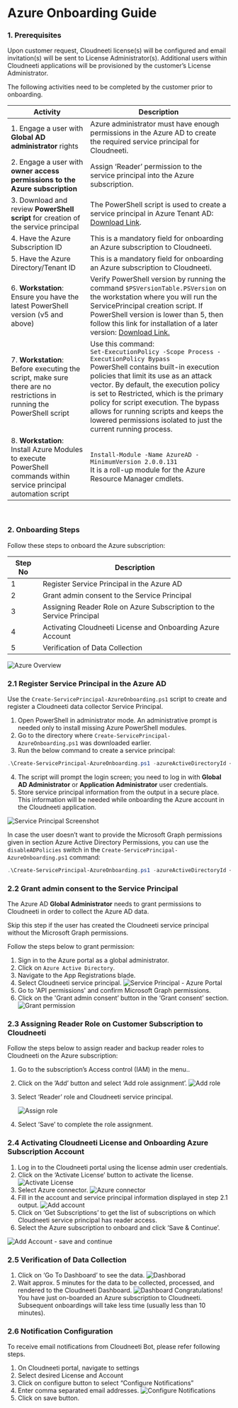 # Azure Onboarding Guide

### **1.	Prerequisites**
Upon customer request, Cloudneeti license(s) will be configured and email invitation(s) will be sent to License Administrator(s). Additional users within Cloudneeti applications will be provisioned by the customer’s License Administrator.

The following activities need to be completed by the customer prior to onboarding.


| Activity                                 | Description                              |
|------------------------------------------|------------------------------------------|
| 1. Engage a user with **Global AD administrator** rights  | Azure administrator must have enough permissions in the Azure AD to create the required service principal for Cloudneeti.  |
| 2. Engage a user with **owner access permissions to the Azure subscription** | Assign ‘Reader’ permission to the service principal into the Azure subscription. |
| 3. Download and review **PowerShell script** for creation of the service principal | The PowerShell script is used to create a service principal in Azure Tenant AD: [Download Link](https://github.com/Cloudneeti/docs_cloudneeti/blob/master/scripts/Create-ServicePrincipal-AzureOnboarding.ps1). |
| 4. Have the Azure Subscription ID        | This is a mandatory field for onboarding an Azure subscription to Cloudneeti. |
| 5. Have the Azure Directory/Tenant ID    | This is a mandatory field for onboarding an Azure subscription to Cloudneeti. |
| 6. **Workstation**: Ensure you have the latest PowerShell version (v5 and above)  | Verify PowerShell version by running the command `$PSVersionTable.PSVersion` on the workstation where you will run the ServicePrincipal creation script. If PowerShell version is lower than 5, then follow this link for installation of a later version: [Download Link.](https://docs.microsoft.com/en-us/powershell/scripting/install/installing-windows-powershell?view=powershell-6) |
| 7. **Workstation**: Before executing the script, make sure there are no restrictions in running the PowerShell script   | Use this command: <br>`Set-ExecutionPolicy -Scope Process -ExecutionPolicy Bypass` <br>PowerShell contains built-in execution policies that limit its use as an attack vector. By default, the execution policy is set to Restricted, which is the primary policy for script execution. The bypass allows for running scripts and keeps the lowered permissions isolated to just the current running process. |
| 8. **Workstation**: Install Azure Modules to execute PowerShell commands within service principal automation script | `Install-Module -Name AzureAD -MinimumVersion 2.0.0.131`<br>It is a roll-up module for the Azure Resource Manager cmdlets. |



 
### **2.	Onboarding Steps**
Follow these steps to onboard the Azure subscription:


| Step No  | Description                                      |
|----------|------------------------------------------        |
| 1        | Register Service Principal in the Azure AD       |
| 2        | Grant admin consent to the Service Principal       |
| 3        | Assigning Reader Role on Azure Subscription to the Service Principal |
| 4        | Activating Cloudneeti License and Onboarding Azure Account |
| 5        | Verification of Data Collection          |


 ![Azure Overview](.././images/Azure_Onboarding_Overview.png#thumbnail)

### 2.1	Register Service Principal in the Azure AD

Use the `Create-ServicePrincipal-AzureOnboarding.ps1` script to create and register a Cloudneeti data collector Service Principal. 

1.	Open PowerShell in administrator mode. An administrative prompt is needed only to install missing Azure PowerShell modules.
2.	Go to the directory where `Create-ServicePrincipal-AzureOnboarding.ps1` was downloaded earlier.
3.	Run the below command to create a service principal: 
```powershell
.\Create-ServicePrincipal-AzureOnboarding.ps1 -azureActiveDirectoryId <Active_Directory_Id> -servicePrincipalName <data_collector_name> -expirationPeriod 1year
```

4.	The script will prompt the login screen; you need to log in with **Global AD Administrator** or **Application Administrator** user credentials.
5.	Store service principal information from the output in a secure place. This information will be needed while onboarding the Azure account in the Cloudneeti application.
 
 ![Service Principal Screenshot](.././images/Service_Principal_Screenshot.png#thumbnail)

In case the user doesn’t want to provide the Microsoft Graph permissions given in section Azure Active Directory Permissions, you can use the `disableADPolicies` switch in the `Create-ServicePrincipal-AzureOnboarding.ps1` command:

```powershell
.\Create-ServicePrincipal-AzureOnboarding.ps1 -azureActiveDirectoryId <Active_Directory_Id> -disableADPolicies -servicePrincipalName <data_collector_name> -expirationPeriod 1year
```


### 2.2 Grant admin consent to the Service Principal


The Azure AD **Global Administrator** needs to grant permissions to Cloudneeti in order to collect the Azure AD data. 

Skip this step if the user has created the Cloudneeti service principal without the Microsoft Graph permissions.

Follow the steps below to grant permission:

1. Sign in to the Azure portal as a global administrator.
2. Click on `Azure Active Directory`.
3. Navigate to the App Registrations blade.
4. Select Cloudneeti service principal.
 ![Service Principal - Azure Portal](.././images/Grant_Permission.png#thumbnail)
5. Go to 'API permissions' and confirm Microsoft Graph permissions.
6. Click on the 'Grant admin consent’ button in the ‘Grant consent’ section.
 ![Grant permission ](.././images/Grant_Permission_2.png#thumbnail)

### 2.3	Assigning Reader Role on Customer Subscription to Cloudneeti

Follow the steps below to assign reader and backup reader roles to Cloudneeti on the Azure subscription:
1.	Go to the subscription’s Access control (IAM) in the menu..
2.	Click on the ’Add’ button and select ‘Add role assignment’.
 ![Add role](.././images/Assign_role.png#thumbnail)
 
3.	Select ‘Reader’ role and Cloudneeti service principal.

    ![Assign role](.././images/Assign_role_2.png#thumbnail)
 
4.	Select ‘Save’ to complete the role assignment. 

### 2.4	Activating Cloudneeti License and Onboarding Azure Subscription Account

1.	Log in to the Cloudneeti portal using the license admin user credentials.
2.	Click on the ‘Activate License’ button to activate the license.
 ![Activate License](.././images/Activate_License.png#thumbnail)
3.	Select Azure connector.
 ![Azure connector](.././images/Connector.png#thumbnail)
4.	Fill in the account and service principal information displayed in step 2.1 output.
 ![Add account](.././images/Add_Account.png#thumbnail)
5.	Click on ‘Get Subscriptions’ to get the list of subscriptions on which Cloudneeti service principal has reader access.
6.	Select the Azure subscription to onboard and click ‘Save & Continue’.
 
![Add Account - save and continue](.././images/Add_Account_2.png#thumbnail)

### 2.5	Verification of Data Collection

1.	Click on ‘Go To Dashboard’ to see the data.
![Dashborad](.././images/Success.png#thumbnail)
2.	Wait approx. 5 minutes for the data to be collected, processed, and rendered to the Cloudneeti Dashboard.
![Dashboard](.././images/Verify.png#thumbnail)
Congratulations! You have just on-boarded an Azure subscription to Cloudneeti. Subsequent onboardings will take less time (usually less than 10 minutes).

### 2.6	Notification Configuration
To receive email notifications from Cloudneeti Bot, please refer following steps.

1.	On Cloudneeti portal, navigate to settings
2.	Select desired License and Account 
3.	Click on configure button to select “Configure Notifications”
4.	Enter comma separated email addresses.
![Configure Notifications](.././images/Configure_notifications.png#thumbnail)
5.	Click on save button.


